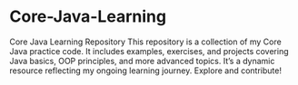 # Core-Java-Learning
Core Java Learning Repository  This repository is a collection of my Core Java practice code. It includes examples, exercises, and projects covering Java basics, OOP principles, and more advanced topics. It’s a dynamic resource reflecting my ongoing learning journey. Explore and contribute!
